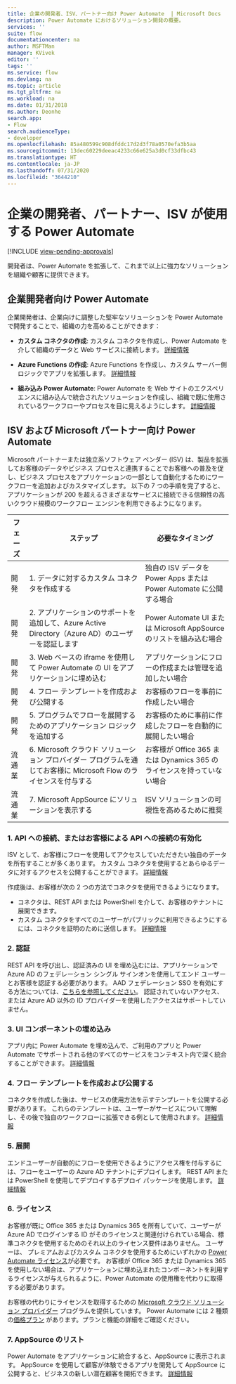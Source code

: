 ```yaml
---
title: 企業の開発者、ISV、パートナー向け Power Automate  | Microsoft Docs
description: Power Automate におけるソリューション開発の概要。
services: ''
suite: flow
documentationcenter: na
author: MSFTMan
manager: KVivek
editor: ''
tags: ''
ms.service: flow
ms.devlang: na
ms.topic: article
ms.tgt_pltfrm: na
ms.workload: na
ms.date: 01/31/2018
ms.author: Deonhe
search.app:
- Flow
search.audienceType:
- developer
ms.openlocfilehash: 85a480599c908dfddc17d2d3f78a0570efa3b5aa
ms.sourcegitcommit: 13dec60229deeac4233c66e625a3d0cf33dfbc43
ms.translationtype: HT
ms.contentlocale: ja-JP
ms.lasthandoff: 07/31/2020
ms.locfileid: "3644210"
---
```

# <a name="power-automate-for-enterprise-developers-isvs-and-partners"></a>企業の開発者、パートナー、ISV が使用する Power Automate
[!INCLUDE [view-pending-approvals](../includes/cc-rebrand.md)]

開発者は、Power Automate を拡張して、これまで以上に強力なソリューションを組織や顧客に提供できます。

## <a name="power-automate-for-enterprise-developers"></a>企業開発者向け Power Automate

企業開発者は、企業向けに調整した堅牢なソリューションを Power Automate で開発することで、組織の力を高めることができます：

- **カスタム コネクタの作成**: カスタム コネクタを作成し、Power Automate を介して組織のデータと Web サービスに接続します。 [詳細情報](https://docs.microsoft.com/connectors/custom-connectors/)

- **Azure Functions の作成**: Azure Functions を作成し、カスタム サーバー側ロジックでアプリを拡張します。 [詳細情報](/azure/azure-functions/app-service-export-api-to-powerapps-and-flow)

- **組み込み Power Automate**: Power Automate  を Web サイトのエクスペリエンスに組み込んで統合されたソリューションを作成し、組織で既に使用されているワークフローやプロセスを目に見えるようにします。 [詳細情報](embed-flow-dev.md)

## <a name="power-automate-for-isvs-and-microsoft-partners"></a>ISV および Microsoft パートナー向け Power Automate

Microsoft パートナーまたは独立系ソフトウェア ベンダー (ISV) は、製品を拡張してお客様のデータやビジネス プロセスと連携することでお客様への普及を促し、ビジネス プロセスをアプリケーションの一部として自動化するためにワークフローを追加およびカスタマイズします。 以下の 7 つの手順を完了すると、アプリケーションが 200 を超えるさまざまなサービスに接続できる信頼性の高いクラウド規模のワークフロー エンジンを利用できるようになります。

| フェーズ | ステップ | 必要なタイミング |
| --- | --- | --- |
| 開発 | 1. データに対するカスタム コネクタを作成する | 独自の ISV データを Power Apps または Power Automate に公開する場合 |
| 開発 | 2. アプリケーションのサポートを追加して、Azure Active Directory（Azure AD）のユーザーを認証します | Power Automate UI または Microsoft AppSource のリストを組み込む場合 | 
| 開発 | 3. Web ベースの iframe を使用して Power Automate の UI をアプリケーションに埋め込む | アプリケーションにフローの作成または管理を追加したい場合 | 
| 開発 | 4. フロー テンプレートを作成および公開する | お客様のフローを事前に作成したい場合 | 
| 開発 | 5. プログラムでフローを展開するためのアプリケーション ロジックを追加する | お客様のために事前に作成したフローを自動的に展開したい場合 | 
| 流通業 | 6. Microsoft クラウド ソリューション プロバイダー プログラムを通じてお客様に Microsoft Flow のライセンスを付与する | お客様が Office 365 または Dynamics 365 のライセンスを持っていない場合 |
| 流通業 | 7. Microsoft AppSource にソリューションを表示する | ISV ソリューションの可視性を高めるために推奨 |

### <a name="1-connecting-to-your-apis-or-enabling-customers-to-connect-to-your-apis"></a>1. API への接続、またはお客様による API への接続の有効化

ISV として、お客様にフローを使用してアクセスしていただきたい独自のデータを所有することが多くあります。 カスタム コネクタを使用するとあらゆるデータに対するアクセスを公開することができます。 [詳細情報](https://docs.microsoft.com/connectors/custom-connectors/)

作成後は、お客様が次の 2 つの方法でコネクタを使用できるようになります。
- コネクタは、REST API または PowerShell を介して、お客様のテナントに展開できます。
- カスタム コネクタをすべてのユーザーがパブリックに利用できるようにするには、コネクタを証明のために送信します。 [詳細情報](https://docs.microsoft.com/connectors/custom-connectors/submit-certification)

### <a name="2-authentication"></a>2. 認証 

REST API を呼び出し、認証済みの UI を埋め込むには、アプリケーションで Azure AD のフェデレーション シングル サインオンを使用してエンド ユーザーとお客様を認証する必要があります。 AAD フェデレーション SSO を有効にする方法については、[こちらを参照してください](https://identity.microsoft.com/)。 認証されていないアクセス、または Azure AD 以外の ID プロバイダーを使用したアクセスはサポートしていません。 

### <a name="3-embedding-ui-components"></a>3. UI コンポーネントの埋め込み

アプリ内に Power Automate を埋め込んで、ご利用のアプリと Power Automate でサポートされる他のすべてのサービスをコンテキスト内で深く統合することができます。 [詳細情報](embed-flow-dev.md)

### <a name="4-create-and-publish-flow-templates"></a>4. フロー テンプレートを作成および公開する

コネクタを作成した後は、サービスの使用方法を示すテンプレートを公開する必要があります。 これらのテンプレートは、ユーザーがサービスについて理解し、その後で独自のワークフローに拡張できる例として使用されます。 [詳細情報](../publish-a-template.md)

### <a name="5-deployment"></a>5. 展開

エンドユーザーが自動的にフローを使用できるようにアクセス権を付与するには、フローをユーザーの Azure AD テナントにデプロイします。 REST API または PowerShell を使用してデプロイするデプロイ パッケージを使用します。 [詳細情報]( https://docs.microsoft.com/powerapps/administrator/export-import-packages)

### <a name="6-licensing"></a>6. ライセンス

お客様が既に Office 365 または Dynamics 365 を所有していて、ユーザーが Azure AD でログインする ID がそのライセンスと関連付けられている場合、標準コネクタを使用するためのそれ以上のライセンス要件はありません。 ユーザーは、 プレミアムおよびカスタム コネクタを使用するためにいずれかの [Power Automate ライセンス](https://preview.flow.microsoft.com/pricing/)が必要です。 お客様が Office 365 または Dynamics 365 を使用しない場合は、アプリケーションに埋め込まれたコンポーネントを利用するライセンスが与えられるように、Power Automate の使用権を代わりに取得する必要があります。

お客様の代わりにライセンスを取得するための [Microsoft クラウド ソリューション プロバイダー](https://partner.microsoft.com/cloud-solution-provider) プログラムを提供しています。 Power Automate には 2 種類の[価格プラン](https://flow.microsoft.com/pricing/) があります。プランと機能の詳細をご確認ください。

### <a name="7-list-on-appsource"></a>7. AppSource のリスト

Power Automate をアプリケーションに統合すると、AppSource に表示されます。 AppSource を使用して顧客が体験できるアプリを開発して AppSource に公開すると、ビジネスの新しい潜在顧客を開拓できます。 [詳細情報](dev-appsource-test-drive.md)
